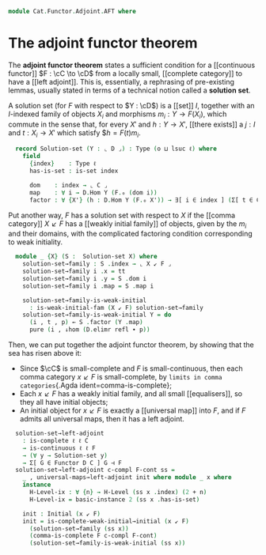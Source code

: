 <!--
```agda
open import Cat.Instances.Comma.Limits
open import Cat.Diagram.Initial.Weak
open import Cat.Diagram.Limit.Base
open import Cat.Instances.Comma
open import Cat.Functor.Adjoint
open import Cat.Diagram.Initial
open import Cat.Prelude

import Cat.Reasoning as Cat
```
-->

```agda
module Cat.Functor.Adjoint.AFT where
```

# The adjoint functor theorem

The **adjoint functor theorem** states a sufficient condition for a
[[continuous functor]] $F : \cC \to \cD$ from a locally small,
[[complete category]] to have a [[left adjoint]]. This is, essentially,
a rephrasing of pre-existing lemmas, usually stated in terms of a
technical notion called a **solution set**.

<!--
```agda
module _ {o ℓ o'} {C : Precategory o ℓ} {D : Precategory o' ℓ} (F : Functor C D) where
  open ↓Obj

  private
    module C = Cat C
    module D = Cat D
    module F = Functor F
```
-->

A solution set (for $F$ with respect to $Y : \cD$) is a [[set]] $I$,
together with an $I$-indexed family of objects $X_i$ and morphisms $m_i
: Y \to F(X_i)$, which commute in the sense that, for every $X'$ and $h
: Y \to X'$, [[there exists]] a $j : I$ and $t : X_i \to X'$ which
satisfy $$h = F(t)m_i$.

```agda
  record Solution-set (Y : ⌞ D ⌟) : Type (o ⊔ lsuc ℓ) where
    field
      {index}    : Type ℓ
      has-is-set : is-set index

      dom    : index → ⌞ C ⌟
      map    : ∀ i → D.Hom Y (F.₀ (dom i))
      factor : ∀ {X'} (h : D.Hom Y (F.₀ X')) → ∃[ i ∈ index ] (Σ[ t ∈ C.Hom (dom i) X' ] (h ≡ F.₁ t D.∘ map i))
```

<!--
```agda
  open Solution-set
```
-->

Put another way, $F$ has a solution set with respect to $X$ if the
[[comma category]] $X \swarrow F$ has a [[weakly initial family]] of
objects, given by the $m_i$ and their domains, with the complicated
factoring condition corresponding to weak initiality.

```agda
  module _ {X} (S :  Solution-set X) where
    solution-set→family : S .index → ⌞ X ↙ F ⌟
    solution-set→family i .x = tt
    solution-set→family i .y = S .dom i
    solution-set→family i .map = S .map i

    solution-set→family-is-weak-initial
      : is-weak-initial-fam (X ↙ F) solution-set→family
    solution-set→family-is-weak-initial Y = do
      (i , t , p) ← S .factor (Y .map)
      pure (i , ↓hom (D.elimr refl ∙ p))
```

Then, we can put together the adjoint functor theorem, by showing that
the sea has risen above it:

* Since $\cC$ is small-complete and $F$ is small-continuous, then each
  comma category $x \swarrow F$ is small-complete, by `limits in comma
  categories`{.Agda ident=comma-is-complete};
* Each $x \swarrow F$ has a weakly initial family, and all small
  [[equalisers]], so they all have initial objects;
* An initial object for $x \swarrow F$ is exactly a [[universal map]]
  into $F$, and if $F$ admits all universal maps, then it has a left
  adjoint.

```agda
  solution-set→left-adjoint
    : is-complete ℓ ℓ C
    → is-continuous ℓ ℓ F
    → (∀ y → Solution-set y)
    → Σ[ G ∈ Functor D C ] G ⊣ F
  solution-set→left-adjoint c-compl F-cont ss =
    _ , universal-maps→left-adjoint init where module _ x where
    instance
      H-Level-ix : ∀ {n} → H-Level (ss x .index) (2 + n)
      H-Level-ix = basic-instance 2 (ss x .has-is-set)

    init : Initial (x ↙ F)
    init = is-complete-weak-initial→initial (x ↙ F)
      (solution-set→family (ss x))
      (comma-is-complete F c-compl F-cont)
      (solution-set→family-is-weak-initial (ss x))
```
